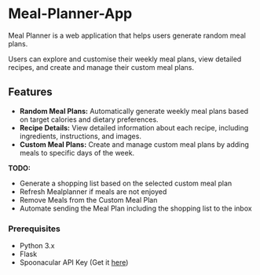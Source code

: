 # Meal-Planner-App

Meal Planner is a web application that helps users generate random meal plans.

Users can explore and customise their weekly meal plans, view detailed recipes, and create and manage their custom meal plans.

## Features

- **Random Meal Plans:** Automatically generate weekly meal plans based on target calories and dietary preferences.
- **Recipe Details:** View detailed information about each recipe, including ingredients, instructions, and images.
- **Custom Meal Plans:** Create and manage custom meal plans by adding meals to specific days of the week.
  
**TODO:**
- Generate a shopping list based on the selected custom meal plan
- Refresh Mealplanner if meals are not enjoyed
- Remove Meals from the Custom Meal Plan
- Automate sending the Meal Plan including the shopping list to the inbox
  
### Prerequisites

- Python 3.x
- Flask
- Spoonacular API Key (Get it [here](https://spoonacular.com/food-api))
